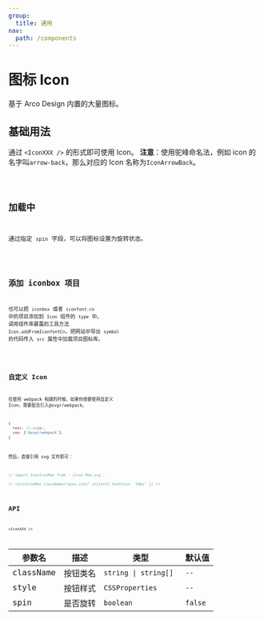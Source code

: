 ```yaml
---
group:
  title: 通用
nav:
  path: /components
---
```


# 图标 Icon

基于 Arco Design 内置的大量图标。

## 基础用法

通过 `<IconXXX />` 的形式即可使用 Icon。 **注意**：使用驼峰命名法，例如 icon 的名字叫`arrow-back`，那么对应的 Icon 名称为`IconArrowBack`。

<code src="./__demo__/basics">

## 加载中

通过指定 `spin` 字段，可以将图标设置为旋转状态。

<code src="./__demo__/loading">

## 添加 iconbox 项目

也可以把 `iconbox` 或者 `iconfont.cn` 中的项目添加到 `Icon` 组件的 `type` 中。 调用组件库暴露的工具方法 `Icon.addFromIconfontCn`，把网站中导出 `symbol` 的代码传入 `src` 属性中加载项目图标库。

<code src="./__demo__/iconbox">

## 自定义 Icon

在使用 webpack 构建的时候，如果你想要使用自定义 Icon，需要配合引入@svgr/webpack。

```javascript
{
  test: /\.svg$/,
  use: ['@svgr/webpack'],
}
```

然后，直接引用 svg 文件即可：

```javascript
// import IconIronMan from './Iron Man.svg';

// <IconIronMan className="eyas-icon" style={{ fontSize: '50px' }} />
```

## API

`<IconXXX />`

| 参数名    | 描述     | 类型                  | 默认值  |
| --------- | -------- | --------------------- | ------- |
| className | 按钮类名 | `string \| string[] ` | `--`    |
| style     | 按钮样式 | `CSSProperties `      | `--`    |
| spin      | 是否旋转 | `boolean`             | `false` |

